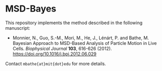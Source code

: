 # MSD-Bayes

This repository implements the method described in the following manuscript:
* Monnier, N., Guo, S.-M., Mori, M., He, J., Lénárt, P. and Bathe, M. Bayesian Approach to MSD-Based Analysis of Particle Motion in Live Cells. *Biophysical Journal* **103**, 616-626 (2012). https://doi.org/10.1016/j.bpj.2012.06.029

Contact `mbathe{at}mit{dot}edu` for more details.
